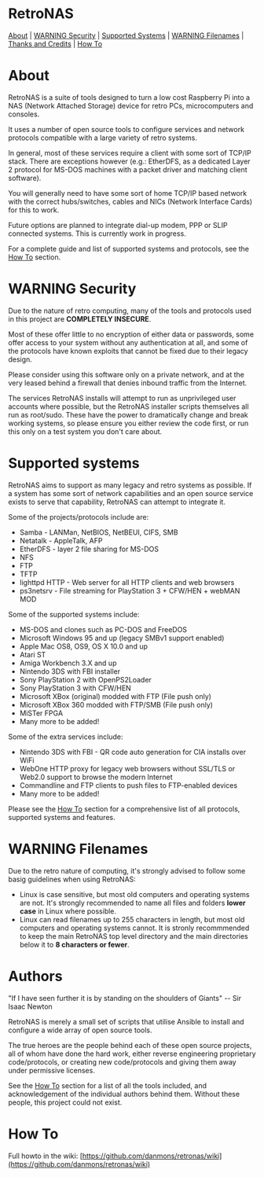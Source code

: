 # RetroNAS

[About](#About) | [WARNING Security](#WARNING-Security) | [Supported Systems](#Supported-Systems) | [WARNING Filenames](#WARNING-Filenames) | [Thanks and Credits](#Thanks-and-Credits) | [How To](#How-To) 

# About

RetroNAS is a suite of tools designed to turn a low cost Raspberry Pi into a NAS (Network Attached Storage) device for retro PCs, microcomputers and consoles.

It uses a number of open source tools to configure services and network protocols compatible with a large variety of retro systems.

In general, most of these services require a client with some sort of TCP/IP stack. There are exceptions however (e.g.: EtherDFS, as a dedicated Layer 2 protocol for MS-DOS machines with a packet driver and matching client software).

You will generally need to have some sort of home TCP/IP based network with the correct hubs/switches, cables and NICs (Network Interface Cards) for this to work. 

Future options are planned to integrate dial-up modem, PPP or SLIP connected systems.  This is currently work in progress.

For a complete guide and list of supported systems and protocols, see the [How To](#How-To) section.

# WARNING Security

Due to the nature of retro computing, many of the tools and protocols used in this project are **COMPLETELY INSECURE**.

Most of these offer little to no encryption of either data or passwords, some offer access to your system without any authentication at all, and some of the protocols have known exploits that cannot be fixed due to their legacy design.

Please consider using this software only on a private network, and at the very leased behind a firewall that denies inbound traffic from the Internet.

The services RetroNAS installs will attempt to run as unprivileged user accounts where possible, but the RetroNAS installer scripts themselves all run as root/sudo. These have the power to dramatically change and break working systems, so please ensure you either review the code first, or run this only on a test system you don't care about.

# Supported systems

RetroNAS aims to support as many legacy and retro systems as possible. If a system has some sort of network capabilities and an open source service exists to serve that capability, RetroNAS can attempt to integrate it.

Some of the projects/protocols include are:
* Samba - LANMan, NetBIOS, NetBEUI, CIFS, SMB
* Netatalk - AppleTalk, AFP
* EtherDFS - layer 2 file sharing for MS-DOS
* NFS
* FTP
* TFTP
* lighttpd HTTP - Web server for all HTTP clients and web browsers
* ps3netsrv - File streaming for PlayStation 3 + CFW/HEN + webMAN MOD

Some of the supported systems include:
* MS-DOS and clones such as PC-DOS and FreeDOS
* Microsoft Windows 95 and up (legacy SMBv1 support enabled)
* Apple Mac OS8, OS9, OS X 10.0 and up
* Atari ST
* Amiga Workbench 3.X and up
* Nintendo 3DS with FBI installer
* Sony PlayStation 2 with OpenPS2Loader
* Sony PlayStation 3 with CFW/HEN
* Microsoft XBox (original) modded with FTP (File push only)
* Microsoft XBox 360 modded with FTP/SMB (File push only)
* MiSTer FPGA
* Many more to be added!

Some of the extra services include:
* Nintendo 3DS with FBI - QR code auto generation for CIA installs over WiFi
* WebOne HTTP proxy for legacy web browsers without SSL/TLS or Web2.0 support to browse the modern Internet
* Commandline and FTP clients to push files to FTP-enabled devices
* Many more to be added!

Please see the [How To](#How-To) section for a comprehensive list of all protocols, supported systems and features.

# WARNING Filenames

Due to the retro nature of computing, it's strongly advised to follow some basig guidelines when using RetroNAS:

* Linux is case sensitive, but most old computers and operating systems are not. It's strongly recommended to name all files and folders **lower case** in Linux where possible.
* Linux can read filenames up to 255 characters in length, but most old computers and operating systems cannot.  It is stronly recommmended to keep the main RetroNAS top level directory and the main directories below it to **8 characters or fewer**.

# Authors

"If I have seen further it is by standing on the shoulders of Giants" -- Sir Isaac Newton

RetroNAS is merely a small set of scripts that utilise Ansible to install and configure a wide array of open source tools.

The true heroes are the people behind each of these open source projects, all of whom have done the hard work, either reverse engineering proprietary code/protocols, or creating new code/protocols and giving them away under permissive licenses.

See the [How To](#How-To) section for a list of all the tools included, and acknowledgement of the individual authors behind them. Without these people, this project could not exist. 

# How To

Full howto in the wiki: [https://github.com/danmons/retronas/wiki](https://github.com/danmons/retronas/wiki)
